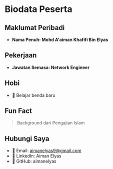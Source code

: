 # Biodata Peserta

## Maklumat Peribadi
- **Nama Penuh: Mohd A'aiman Khafifi Bin Elyas**

## Pekerjaan
- **Jawatan Semasa: Network Engineer**

## Hobi
- 🎯 Belajar benda baru

## Fun Fact
> Background dari Pengajian Islam

## Hubungi Saya
- 📧 Email: aimanelyas9@gmail.com
- 🔗 LinkedIn: Aiman Elyas
- 🐙 GitHub: aimanelyas